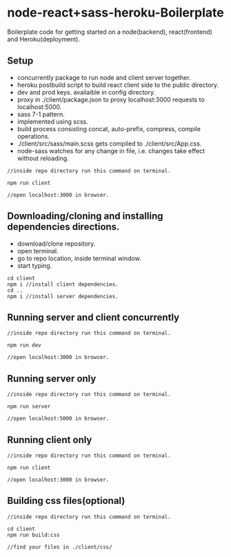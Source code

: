 # node-react+sass-heroku-Boilerplate

Boilerplate code for getting started on a node(backend), react(frontend) and Heroku(deployment).

## Setup

* concurrently package to run node and client server together.
* heroku postbuild script to build react client side to the public directory.
* dev and prod keys. availaible in config directory.
* proxy in ./client/package.json to proxy localhost:3000 requests to localhost:5000.
* sass 7-1 pattern.
* implemented using scss.
* build process consisting concat, auto-prefix, compress, compile operations.
* ./client/src/sass/main.scss gets compiled to ./client/src/App.css.
* node-sass watches for any change in file, i.e. changes take effect without reloading.

```
//inside repo directory run this command on terminal.

npm run client

//open localhost:3000 in browser.
```

## Downloading/cloning and installing dependencies directions.

* download/clone repository.
* open terminal.
* go to repo location, inside terminal window.
* start typing.

```
cd client
npm i //install client dependencies.
cd ..
npm i //install server dependencies.
```

## Running server and client concurrently

```
//inside repo directory run this command on terminal.

npm run dev

//open localhost:3000 in browser.
```

## Running server only

```
//inside repo directory run this command on terminal.

npm run server

//open localhost:5000 in browser.
```

## Running client only

```
//inside repo directory run this command on terminal.

npm run client

//open localhost:3000 in browser.
```

## Building css files(optional)

```
//inside repo directory run this command on terminal.

cd client
npm run build:css

//find your files in ./client/css/
```
